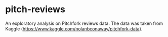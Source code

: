 # pitch-reviews
An exploratory analysis on Pitchfork reviews data. The data was taken from Kaggle (https://www.kaggle.com/nolanbconaway/pitchfork-data).

